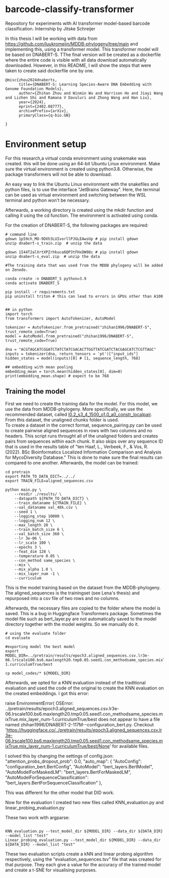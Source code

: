 # barcode-classify-transformer
Repository for experiments with AI transformer model-based barcode classification.
Internship by Jitske Schreijer

In this thesis I will be working with data from https://github.com/luukromeijn/MDDB-phylogeny/tree/main 
and implementing this, using a transformer model. This transformer model will be based on DNABERT-S. 
TThe final version will be created as a dockerfile where the entire code is visible with all data download automatically downloaded. 
However, in this README, I will show the steps that were taken to create said dockerfile one by one.
```
@misc{zhou2024dnaberts,
      title={DNABERT-S: Learning Species-Aware DNA Embedding with Genome Foundation Models}, 
      author={Zhihan Zhou and Winmin Wu and Harrison Ho and Jiayi Wang and Lizhen Shi and Ramana V Davuluri and Zhong Wang and Han Liu},
      year={2024},
      eprint={2402.08777},
      archivePrefix={arXiv},
      primaryClass={q-bio.GN}

}
```
# Environment setup
For this research,a virtual conda environment using snakemake was created. this will be done using an 64-bit Ubuntu Linux environment. 
Make sure the virtual environment is created using python3.8. Otherwise, the package transformers will not be able to download. 

An easy way to link the Ubuntu Linux environment with the snakefiles and python files, is to use the interface "JetBrains Gateway". 
Here, the terminal can be used as virtual environment and switching between the WSL terminal and python won't be necessary. 


Afterwards, a working directory is created using the mkdir function and calling it using the cd function. 
The environment is activated using conda. 

For the creation of DNABERT-S, the following packages are required: 
```
# command line
gdown 1p59ch_MO-9DXh3LUIvorllPJGLEAwsUp # pip install gdown
unzip dnabert-s_train.zip  # unzip the data 

gdown 1I44T2alXrtXPZrhkuca6QP3tFHxDW98c # pip install gdown
unzip dnabert-s_eval.zip  # unzip the data 

#The training data that was used from the MDDB phylogeny will be added on Zenodo. 

conda create -n DNABERT_S python=3.9
conda activate DNABERT_S

pip install -r requirements.txt
pip uninstall triton # this can lead to errors in GPUs other than A100


## in python
import torch
from transformers import AutoTokenizer, AutoModel

tokenizer = AutoTokenizer.from_pretrained("zhihan1996/DNABERT-S", trust_remote_code=True)
model = AutoModel.from_pretrained("zhihan1996/DNABERT-S", trust_remote_code=True)

dna = "ACGTAGCATCGGATCTATCTATCGACACTTGGTTATCGATCTACGAGCATCTCGTTAGC"
inputs = tokenizer(dna, return_tensors = 'pt')["input_ids"]
hidden_states = model(inputs)[0] # [1, sequence_length, 768]

## embedding with mean pooling
embedding_mean = torch.mean(hidden_states[0], dim=0)
print(embedding_mean.shape) # expect to be 768

```
## Training the model 

First we need to create the training data for the model. For this model, we use the data from MDDB-phylogeny. More specifically, we use the recommended dataset, called [l0.2_s3_4_1500_o1.0_a0_constr_localpair](data%2Fl0.2_s3_4_1500_o1.0_a0_constr_localpair). 
From this dataset, the unaligned chunks folder is used.  
To create a dataset in the correct format, sequence_pairing.py can be used to create pairwise aligned sequences in rows with two columns and no headers. 
This script runs throught all of the unaligned folders and creates pairs from sequences within each chunk. It also skips over any sequence ID that is used in the results table of "ten Haaf, L., Verbeek, F., & Vos, R. (2022). BSc Bioinformatics Localized Information Comparison and Analysis for MycoDiversity Database."
This is done to make sure the final results can compared to one another. 
Afterwards, the model can be trained: 
```
cd pretrain 
export PATH_TO_DATA_DICT=../../
export TRAIN_FILE=aligned_sequences.csv

python main.py \
    --resdir ./results/ \
    --datapath ${PATH_TO_DATA_DICT} \
    --train_dataname ${TRAIN_FILE} \
    --val_dataname val_48k.csv \
    --seed 1 \
    --logging_step 10000 \
    --logging_num 12 \
    --max_length 20 \
    --train_batch_size 6 \
    --val_batch_size 360 \
    --lr 3e-06 \
    --lr_scale 100 \
    --epochs 3 \
    --feat_dim 128 \
    --temperature 0.05 \
    --con_method same_species \
    --mix \
    --mix_alpha 1.0 \
    --mix_layer_num -1 \
    --curriculum 

``` 
This is the model training based on the dataset from the MDDB-phylogeny. 
The aligned_sequences is the trainingset (see Lena's thesis) and repurposed into a csv file of two rows and no columns.

Afterwards, the necessary files are copied to the folder where the model is saved. This is a bug in Huggingface Transformers package.
Sometimes the model file such as bert_layer.py are not automatically saved to the model directory together with the model weights. So we manually do it.
```
# using the evaluate folder 
cd evaluate

#exporting model the best model 
export MODEL_DIR=../pretrain/results/epoch3.aligned_sequences.csv.lr3e-06.lrscale100.bs6.maxlength20.tmp0.05.seed1.con_methodsame_species.mixTrue.mix_layer_num-1.curriculumTrue/best

cp model_codes/* ${MODEL_DIR}
```

Afterwards, we opted for a KNN evaluation instead of the traditional evaluation and used the code of the original to create the KNN evaluation on the created embeddings. 
I got this error: 

  raise EnvironmentError(
OSError: ../pretrain/results/epoch3.aligned_sequences.csv.lr3e-06.lrscale100.bs6.maxlength20.tmp0.05.seed1.con_methodsame_species.mixTrue.mix_layer_num-1.curriculumTrue/best does not appear to have a file named zhihan1996/DNABERT-2-117M--configuration_bert.py. Checkout 'https://huggingface.co/../pretrain/results/epoch3.aligned_sequences.csv.lr3e-06.lrscale100.bs6.maxlength20.tmp0.05.seed1.con_methodsame_species.mixTrue.mix_layer_num-1.curriculumTrue/best/None' for available files.

I solved this by changing the settings of config.json: "attention_probs_dropout_prob": 0.0,
"auto_map": {
    "AutoConfig": "configuration_bert.BertConfig",
    "AutoModel": "bert_layers.BertModel",
    "AutoModelForMaskedLM": "bert_layers.BertForMaskedLM",
    "AutoModelForSequenceClassification": "bert_layers.BertForSequenceClassification"
},

This was different for the other model that DID work. 

Now for the evaluation I created two new files called KNN_evaluation.py and linear_probing_evaluation.py

These two work with argparse:
```

KNN_evaluation.py --test_model_dir ${MODEL_DIR} --data_dir ${DATA_DIR} --model_list "test"
Linear_probing_evaluation.py --test_model_dir ${MODEL_DIR} --data_dir ${DATA_DIR} --model_list "test"
```
These two evaluation scripts create a kNN and linear probing algorithm respectively, using the "evaluation_sequences.tsv" file that was created for that purpose. 
They each give a value for the accuracy of the trained model and create a t-SNE for visualising purposes.

